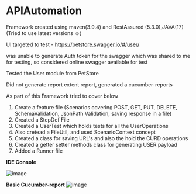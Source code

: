 # APIAutomation
Framework created using maven(3.9.4) and RestAssured (5.3.0),JAVA(17) (Tried to use latest versions ☺)

UI targeted to test - https://petstore.swagger.io/#/user/

was unable to generate Auth token for the swagger which was shared to me for testing, so considered online swagger available for test 

Tested the User module from PetStore

Did not generate report extent report, generated a cucumber-reports

As part of this Framework tried to cover below 
1.	Create a feature file (Scenarios covering POST, GET, PUT, DELETE, SchemaValidation, JsonPath Validation, saving response in a file)
2.	Created a StepDef File
3.	Created a UserTest which holds tests for all the UserOperations
4.	Also cretead a FileUtil, and used ScenarioContext concept
5.	Created a class for saving URL's and also the hold the CURD operations 
6.	Created a getter setter methods class for generating USER payload 
7.	Added a Runner file

**IDE Console**

![image](https://github.com/santhoshilaxmi/APIAutomation/assets/38223932/e49abaeb-2e0c-476f-bdc2-d87dac36e58c)

**Basic Cucumber-report**
![image](https://github.com/santhoshilaxmi/APIAutomation/assets/38223932/e4c67643-2c90-462d-83b4-8163f8fbc15d)

